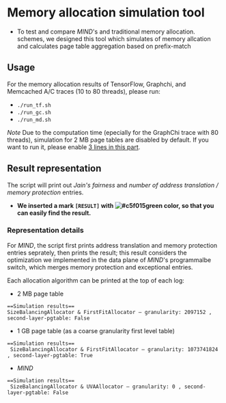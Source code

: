 # Memory allocation simulation tool
- To test and compare *MIND*'s and traditional memory allocation. schemes, we designed this tool which simulates of memory allcation and calculates page table aggregation based on prefix-match

## Usage
For the memory allocation results of TensorFlow, Graphchi, and Memcached A/C traces (10 to 80 threads), please run:
- `./run_tf.sh`
- `./run_gc.sh`
- `./run_md.sh`

*Note*
Due to the computation time (epecially for the GraphChi trace with 80 threads), simulation for 2 MB page tables are disabled by default. If you want to run it, please enable [3 lines in this part](https://github.com/shsym/mind/blob/83a8ae4e2bf7a2d9299ef02f80ed4486f21a4b64/tools/memory_allocation/main.py#L103).

## Result representation
The script will print out *Jain's fairness* and *number of address translation / memory protection* entries.
- **We inserted a mark `[RESULT]` with ![#c5f015](https://via.placeholder.com/15/c5f015/000000?text=+)green color, so that you can easily find the result.**


### Representation details
For *MIND*, the script first prints address translation and memory protection entries seprately, then prints the result; this result considers the optimization we implemented in the data plane of *MIND*'s programmalbe switch, which merges memory protection and exceptional entries.

Each allocation algorithm can be printed at the top of each log:
- 2 MB page table
```
==Simulation results==
SizeBalancingAllocator & FirstFitAllocator — granularity: 2097152 , second-layer-pgtable: False
```
- 1 GB page table (as a coarse granularity first level table)
```
==Simulation results==
 SizeBalancingAllocator & FirstFitAllocator — granularity: 1073741824 , second-layer-pgtable: True
```
- *MIND*
```
==Simulation results==
 SizeBalancingAllocator & UVAAllocator — granularity: 0 , second-layer-pgtable: False
```
